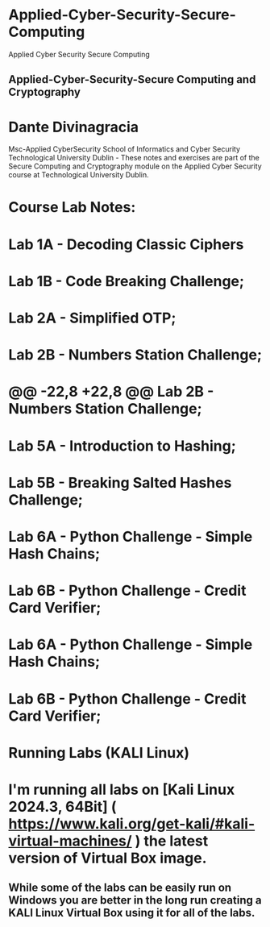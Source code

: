 # Applied-Cyber-Security-Secure-Computing
Applied Cyber Security Secure Computing

## Applied-Cyber-Security-Secure Computing and Cryptography

# Dante Divinagracia
Msc-Applied CyberSecurity
School of Informatics and Cyber Security
Technological University Dublin -
These notes and exercises are part of the Secure Computing and Cryptography module on the Applied Cyber Security course at Technological University Dublin.

# Course Lab Notes:
# Lab 1A - Decoding Classic Ciphers                                                      
# Lab 1B - Code Breaking Challenge;
# Lab 2A - Simplified OTP;
# Lab 2B - Numbers Station Challenge;

# @@ -22,8 +22,8 @@ Lab 2B - Numbers Station Challenge;
# Lab 5A - Introduction to Hashing;
# Lab 5B - Breaking Salted Hashes Challenge;

# Lab 6A - Python Challenge - Simple Hash Chains;
# Lab 6B - Python Challenge - Credit Card Verifier;
# Lab 6A - Python Challenge - Simple Hash Chains;
# Lab 6B - Python Challenge - Credit Card Verifier;

# Running Labs (KALI Linux) #
# I'm running all labs on  [Kali Linux 2024.3, 64Bit] ( https://www.kali.org/get-kali/#kali-virtual-machines/ ) the latest version of Virtual Box image. 
## While some of the labs can be easily run on Windows you are better in the long run creating a KALI Linux Virtual Box using it for all of the labs.

